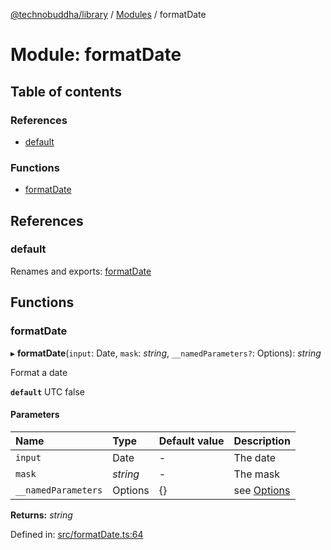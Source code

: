 [@technobuddha/library](../..) / [Modules](../Modules.md) / formatDate

# Module: formatDate

## Table of contents

### References

- [default](formatdate.md#default)

### Functions

- [formatDate](formatdate.md#formatdate)

## References

### default

Renames and exports: [formatDate](formatdate.md#formatdate)

## Functions

### formatDate

▸ **formatDate**(`input`: Date, `mask`: *string*, `__namedParameters?`: Options): *string*

Format a date

**`default`** UTC false

#### Parameters

| Name | Type | Default value | Description |
| :------ | :------ | :------ | :------ |
| `input` | Date | - | The date |
| `mask` | *string* | - | The mask |
| `__namedParameters` | Options | {} | see [Options](almostequals.md#options) |

**Returns:** *string*

Defined in: [src/formatDate.ts:64](../../src/formatDate.ts#L64)
